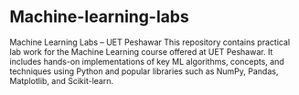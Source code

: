 # Machine-learning-labs
Machine Learning Labs – UET Peshawar This repository contains practical lab work for the Machine Learning course offered at UET Peshawar. It includes hands-on implementations of key ML algorithms, concepts, and techniques using Python and popular libraries such as NumPy, Pandas, Matplotlib, and Scikit-learn.

